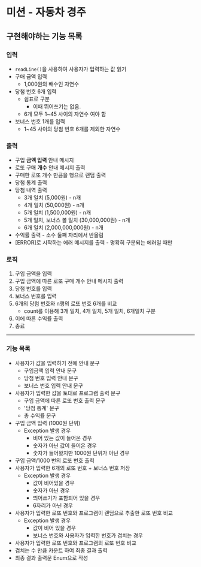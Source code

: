 # 미션 - 자동차 경주

## 구현해야하는 기능 목록

### 입력
- ```readLine()```을 사용하여 사용자가 입력하는 값 읽기
- 구매 금액 입력
  - 1,000원의 배수인 자연수
- 당첨 번호 6개 입력
  - 쉼표로 구분
    - 이때 뛰어쓰기는 없음.
  - 6개 모두 1~45 사이의 자연수 여야 함
- 보너스 번호 1개를 입력
  - 1~45 사이의 당첨 번호 6개를 제외한 자연수

### 출력
- 구입 **금액 입력** 안내 메시지
- 로또 구매 **개수** 안내 메시지 출력
- 구매한 로또 개수 만큼을 행으로 랜덤 출력
- 당첨 통계 출력
- 당첨 내역 출력
  - 3개 일치 (5,000원) - n개
  - 4개 일치 (50,000원) - n개
  - 5개 일치 (1,500,000원) - n개
  - 5개 일치, 보너스 볼 일치 (30,000,000원) - n개
  - 6개 일치 (2,000,000,000원) - n개
- 수익률 출력 - 소수 둘째 자리에서 반올림
- [ERROR]로 시작하는 에러 메시지를 출력 - 명확히 구분되는 에러일 때만

### 로직
1. 구입 금액을 입력
2. 구입 금액에 따른 로또 구매 개수 안내 메시지 출력
3. 당첨 번호를 입력
4. 보너스 번호를 입력
5. 6개의 당첨 번호와 n행의 로또 번호 6개를 비교
   - count를 이용해 3개 일치, 4개 일치, 5개 일치, 6개일치 구분
6. 이에 따른 수익률 출력
7. 종료
---
### 기능 목록
- 사용자가 값을 입력하기 전에 안내 문구
  - 구입금액 입력 안내 문구
  - 당첨 번호 입력 안내 문구
  - 보너스 번호 입력 안내 문구
- 사용자가 입력한 값을 토대로 프로그램 출력 문구
  - 구입 금액에 따른 로또 번호 출력 문구
  - '당첨 통계' 문구
  - 총 수익률 문구
- 구입 금액 입력 (1000원 단위)
  - Exception 발생 경우
    - 비어 있는 값이 들어온 경우
    - 숫자가 아닌 값이 들어온 경우
    - 숫자가 들어왔지만 1000원 단위가 아닌 경우
- 구입 금액/1000 번의 로또 번호 출력
- 사용자가 입력한 6개의 로또 번호 + 보너스 번호 저장
  - Exception 발생 경우
    - 값이 비어있을 경우 
    - 숫자가 아닌 경우
    - 띄어쓰기가 포함되어 있을 경우
    - 6자리가 아닌 경우
- 사용자가 입력한 로또 번호와 프로그램이 랜덤으로 추출한 로또 번호 비교
  - Exception 발생 경우
    - 값이 비어 있을 경우
    - 보너스 번호와 사용자가 입력한 번호가 겹치는 경우
- 사용자가 입력한 로또 번호와 프로그램의 로또 번호 비교
- 겹치는 수 만큼 카운트 하여 최종 결과 출력
- 최종 결과 출력문 Enum으로 작성